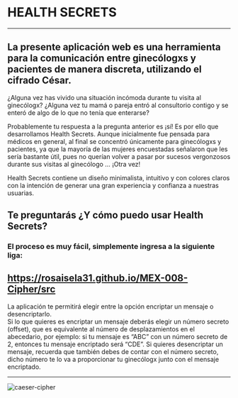 # HEALTH SECRETS
*****************

## La presente aplicación web es una herramienta para la comunicación entre ginecólogxs y pacientes de manera discreta, utilizando el cifrado César. 

¿Alguna vez has vivido una situación incómoda durante tu visita al ginecólogx? 
¿Alguna vez tu mamá o pareja entró al consultorio contigo y se enteró de algo de lo que no tenía que enterarse? 

Probablemente tu respuesta a la pregunta anterior es ¡sí!
Es por ello que desarrollamos Health Secrets. 
Aunque inicialmente fue pensada para médicos en general, al final se concentró únicamente para ginecólogxs y pacientes, ya que la mayoría de las mujeres encuestadas señalaron que les sería bastante útil, pues no querían volver a pasar por sucesos vergonzosos durante sus visitas al ginecólogo … ¡Otra vez!

Health Secrets contiene un diseño minimalista, intuitivo y con colores claros con la intención de generar una gran experiencia y confianza a nuestras usuarias. 

## Te preguntarás ¿Y cómo puedo usar Health Secrets?  
### El proceso es muy fácil, simplemente ingresa a la siguiente liga: 

## https://rosaisela31.github.io/MEX-008-Cipher/src 


La aplicación te permitirá elegir entre la opción encriptar un mensaje o desencriptarlo.  
Si lo que quieres es encriptar un mensaje deberás elegir un número secreto (offset), que es equivalente al número de desplazamientos en el abecedario, por ejemplo: si tu mensaje es “ABC” con un número secreto de 2, entonces tu mensaje encriptado será “CDE”. 
Si quieres desencriptar un mensaje, recuerda que también debes de contar con el número secreto, dicho número te lo va a proporcionar tu ginecólogx junto con el mensaje encriptado. 
***

![caeser-cipher](https://upload.wikimedia.org/wikipedia/commons/thumb/2/2b/Caesar3.svg/2000px-Caesar3.svg.png)

